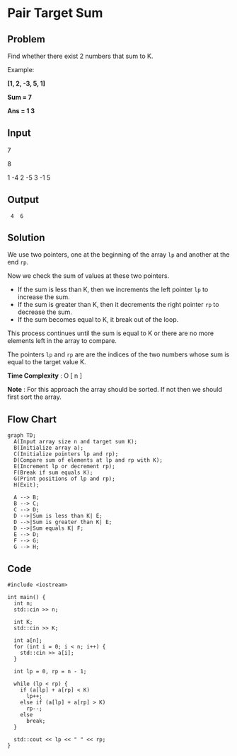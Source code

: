 # Pair Target Sum

## Problem

Find whether there exist 2 numbers that sum to K.

Example:  

**[1, 2, -3, 5, 1]**

**Sum = 7**

**Ans = 1   3**

## Input

7

8

1 -4 2 -5 3 -1 5

## Output

`` 4  6``

## Solution

We use two pointers, one at the beginning of the array `lp` and another at the end `rp`. 

Now we check the sum of values at these two pointers.
- If the sum is less than K, then we increments the left pointer `lp` to increase the sum. 
- If the sum is greater than K, then it decrements the right pointer `rp` to decrease the sum. 
- If the sum becomes equal to K, it break out of the loop.

This process continues until the sum is equal to K or there are no more elements left in the array to compare.

The pointers `lp` and `rp` are are the indices of the two numbers whose sum is equal to the target value K.
	
**Time Complexity** : O [ n ]

**Note** : For this approach the array should be sorted. If not then we should first sort the array.

## Flow Chart

```mermaid
graph TD;
  A(Input array size n and target sum K);
  B(Initialize array a);
  C(Initialize pointers lp and rp);
  D(Compare sum of elements at lp and rp with K);
  E(Increment lp or decrement rp);
  F(Break if sum equals K);
  G(Print positions of lp and rp);
  H(Exit);

  A --> B;
  B --> C;
  C --> D;
  D -->|Sum is less than K| E;
  D -->|Sum is greater than K| E;
  D -->|Sum equals K| F;
  E --> D;
  F --> G;
  G --> H;
```

## Code

```
#include <iostream>

int main() {
  int n;
  std::cin >> n;

  int K;
  std::cin >> K;

  int a[n];
  for (int i = 0; i < n; i++) {
    std::cin >> a[i];
  }

  int lp = 0, rp = n - 1;

  while (lp < rp) {
    if (a[lp] + a[rp] < K)
      lp++;
    else if (a[lp] + a[rp] > K)
      rp--;
    else
      break;
  }

  std::cout << lp << " " << rp;
}
```
